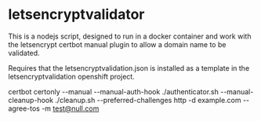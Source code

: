 # letsencryptvalidator

This is a nodejs script, designed to run in a docker container and work with the letsencrypt certbot manual plugin to allow a domain name to be validated.

Requires that the letsencryptvalidation.json is installed as a template in the letsencryptvalidation openshift project.

certbot certonly --manual  --manual-auth-hook ./authenticator.sh --manual-cleanup-hook ./cleanup.sh --preferred-challenges http -d example.com --agree-tos -m test@null.com 
